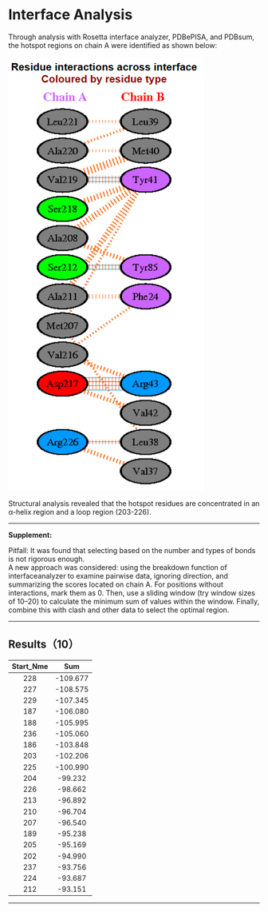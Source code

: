 # Interface Analysis

Through analysis with Rosetta interface analyzer, PDBePISA, and PDBsum, the hotspot regions on chain A were identified as shown below:

![Hotspot region](https://github.com/LIJIAWEI040301/De-Novo-Design-of-Miniprotein-Binders-for-the-Plant-Pathogen-Effector-AVR-Pia/blob/main/ia.png)

Structural analysis revealed that the hotspot residues are concentrated in an α-helix region and a loop region (203-226).

---

**Supplement:**

Pitfall: It was found that selecting based on the number and types of bonds is not rigorous enough.  
A new approach was considered: using the breakdown function of interfaceanalyzer to examine pairwise data, ignoring direction, and summarizing the scores located on chain A. For positions without interactions, mark them as 0. Then, use a sliding window (try window sizes of 10–20) to calculate the minimum sum of values within the window. Finally, combine this with clash and other data to select the optimal region.

---

## Results（10）

| Start_Nme |   Sum     |
|:---------:|:---------:|
|   228     | -109.677  |
|   227     | -108.575  |
|   229     | -107.345  |
|   187     | -106.080  |
|   188     | -105.995  |
|   236     | -105.060  |
|   186     | -103.848  |
|   203     | -102.206  |
|   225     | -100.990  |
|   204     | -99.232   |
|   226     | -98.662   |
|   213     | -96.892   |
|   210     | -96.704   |
|   207     | -96.540   |
|   189     | -95.238   |
|   205     | -95.169   |
|   202     | -94.990   |
|   237     | -93.756   |
|   224     | -93.687   |
|   212     | -93.151   |

---
